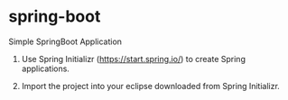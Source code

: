 # spring-boot
Simple SpringBoot Application

1. Use Spring Initializr (https://start.spring.io/) to create Spring applications.

2. Import the project into your eclipse downloaded from Spring Initializr.

